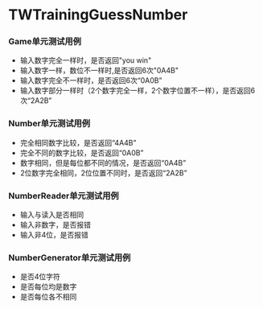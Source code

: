 # TWTrainingGuessNumber

### Game单元测试用例
* 输入数字完全一样时，是否返回"you win"
* 输入数字一样，数位不一样时,是否返回6次"0A4B"
* 输入数字完全不一样时，是否返回6次“0A0B”
* 输入数字部分一样时（2个数字完全一样，2个数字位置不一样），是否返回6次“2A2B”

### Number单元测试用例
* 完全相同数字比较，是否返回“4A4B”
* 完全不同的数字比较，是否返回“0A0B”
* 数字相同，但是每位都不同的情况，是否返回“0A4B”
* 2位数字完全相同，2位位置不同时，是否返回“2A2B”

### NumberReader单元测试用例
* 输入与读入是否相同
* 输入非数字，是否报错
* 输入非4位，是否报错

### NumberGenerator单元测试用例
* 是否4位字符
* 是否每位均是数字
* 是否每位各不相同

